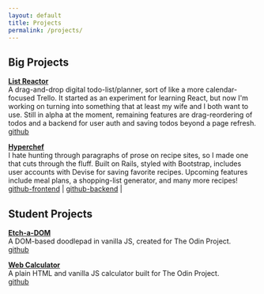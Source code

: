 ```yaml
---
layout: default
title: Projects
permalink: /projects/
---
```


## Big Projects

**[List Reactor](https://cgardn.github.io/list-reactor)**  
A drag-and-drop digital todo-list/planner, sort of like a more calendar-focused Trello. It started as an experiment for learning React, but now I'm working on turning into something that at least my wife and I both want to use. Still in alpha at the moment, remaining features are drag-reordering of todos and a backend for user auth and saving todos beyond a page refresh.  
[github](https://github.com/cgardn/list-reactor)

**[Hyperchef](https://cgardn.github.io/hyperchef/)**  
I hate hunting through paragraphs of prose on recipe sites, so I made one that cuts through the fluff. Built on Rails, styled with Bootstrap, includes user accounts with Devise for saving favorite recipes. Upcoming features include meal plans, a shopping-list generator, and many more recipes!  
[github-frontend](https://github.com/cgardn/hyperchef-frontend) | [github-backend](https://github.com/cgardn/hyperchef) | 


## Student Projects
**[Etch-a-DOM](https://cgardn.github.io/etch-a-sketch)**  
A DOM-based doodlepad in vanilla JS, created for The Odin Project.  
[github](https://github.com/cgardn/etch-a-sketch)  

**[Web Calculator](https://cgardn.github.io/web-calculator)**  
A plain HTML and vanilla JS calculator built for The Odin Project.  
[github](https://github.com/cgardn/web-calculator)  
